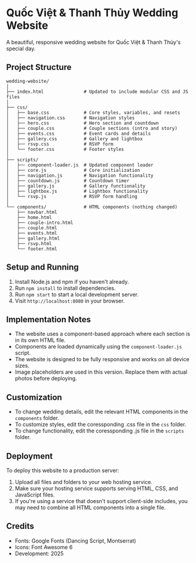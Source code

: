 # Quốc Việt & Thanh Thủy Wedding Website

A beautiful, responsive wedding website for Quốc Việt & Thanh Thủy's special day.

## Project Structure

```
wedding-website/
│
├── index.html               # Updated to include modular CSS and JS files
│
├── css/
│   ├── base.css             # Core styles, variables, and resets
│   ├── navigation.css       # Navigation styles
│   ├── hero.css             # Hero section and countdown
│   ├── couple.css           # Couple sections (intro and story)
│   ├── events.css           # Event cards and details
│   ├── gallery.css          # Gallery and lightbox
│   ├── rsvp.css             # RSVP form
│   └── footer.css           # Footer styles
│
├── scripts/
│   ├── component-loader.js  # Updated component loader
│   ├── core.js              # Core initialization
│   ├── navigation.js        # Navigation functionality
│   ├── countdown.js         # Countdown timer
│   ├── gallery.js           # Gallery functionality
│   ├── lightbox.js          # Lightbox functionality
│   └── rsvp.js              # RSVP form handling
│
└── components/              # HTML components (nothing changed)
    ├── navbar.html
    ├── home.html
    ├── couple-intro.html
    ├── couple.html
    ├── events.html
    ├── gallery.html
    ├── rsvp.html
    └── footer.html
```

## Setup and Running

1. Install Node.js and npm if you haven't already.
2. Run `npm install` to install dependencies.
3. Run `npm start` to start a local development server.
4. Visit `http://localhost:8080` in your browser.

## Implementation Notes

- The website uses a component-based approach where each section is in its own HTML file.
- Components are loaded dynamically using the `component-loader.js` script.
- The website is designed to be fully responsive and works on all device sizes.
- Image placeholders are used in this version. Replace them with actual photos before deploying.

## Customization

- To change wedding details, edit the relevant HTML components in the `components` folder.
- To customize styles, edit the coressponding .css file in the `css` folder.
- To change functionality, edit the coressponding .js file in the `scripts` folder.

## Deployment

To deploy this website to a production server:

1. Upload all files and folders to your web hosting service.
2. Make sure your hosting service supports serving HTML, CSS, and JavaScript files.
3. If you're using a service that doesn't support client-side includes, you may need to combine all HTML components into a single file.

## Credits

- Fonts: Google Fonts (Dancing Script, Montserrat)
- Icons: Font Awesome 6
- Development: 2025